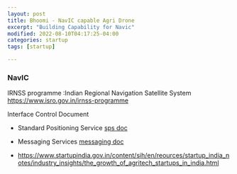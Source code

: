 ```yaml
---
layout: post
title: Bhoomi - NavIC capable Agri Drone
excerpt: "Building Capability for Navic"
modified: 2022-08-10T04:17:25-04:00
categories: startup
tags: [startup]

---
```


### NavIC
IRNSS programme :Indian Regional Navigation Satellite System
https://www.isro.gov.in/irnss-programme



Interface Control Document
* Standard Positioning Service
[sps doc](https://www.isro.gov.in/sites/default/files/irnss_sps_icd_version1.1-2017.pdf)
* Messaging Services
[messaging doc](https://www.isro.gov.in/sites/default/files/sis_icd_irnss1a_messaging.pdf)

* https://www.startupindia.gov.in/content/sih/en/reources/startup_india_notes/industry_insights/the_growth_of_agritech_startups_in_india.html 